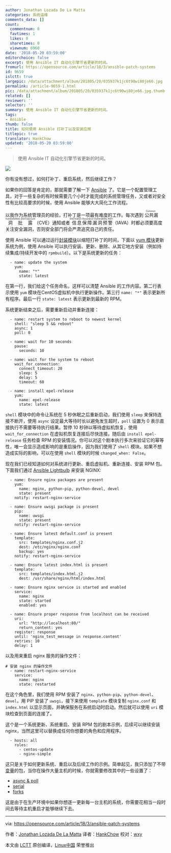 ```yaml
---
author: Jonathan Lozada De La Matta
categories: 系统运维
comments_data: []
count:
  commentnum: 0
  favtimes: 1
  likes: 0
  sharetimes: 0
  viewnum: 6960
date: '2018-05-20 03:59:00'
editorchoice: false
excerpt: 使用 Ansible IT 自动化引擎节省更新的时间。
fromurl: https://opensource.com/article/18/3/ansible-patch-systems
id: 9659
islctt: true
largepic: /data/attachment/album/201805/20/035937k1jc6t90wi80je66.jpg
permalink: /article-9659-1.html
pic: /data/attachment/album/201805/20/035937k1jc6t90wi80je66.jpg.thumb.jpg
related: []
reviewer: ''
selector: ''
summary: 使用 Ansible IT 自动化引擎节省更新的时间。
tags:
- Ansible
thumb: false
title: 如何使用 Ansible 打补丁以及安装应用
titlepic: true
translator: HankChow
updated: '2018-05-20 03:59:00'
---
```



> 
> 使用 Ansible IT 自动化引擎节省更新的时间。
> 
> 
> 


![](/data/attachment/album/201805/20/035937k1jc6t90wi80je66.jpg)


你有没有想过，如何打补丁、重启系统，然后继续工作？


如果你的回答是肯定的，那就需要了解一下 [Ansible](https://www.ansible.com/overview/how-ansible-works) 了。它是一个配置管理工具，对于一些复杂的有时候需要几个小时才能完成的系统管理任务，又或者对安全性有比较高要求的时候，使用 Ansible 能够大大简化工作流程。


以我作为系统管理员的经验，打补丁是一项最有难度的工作。每次遇到<ruby> 公共漏洞批露 <rt>  Common Vulnearbilities and Exposure </rt></ruby>（CVE）通知或者<ruby> 信息保障漏洞预警 <rt>  Information Assurance Vulnerability Alert </rt></ruby>（IAVA）时都必须要高度关注安全漏洞，否则安全部门将会严肃追究自己的责任。


使用 Ansible 可以通过运行[封装模块](https://docs.ansible.com/ansible/latest/list_of_packaging_modules.html)以缩短打补丁的时间，下面以 [yum 模块](https://docs.ansible.com/ansible/latest/yum_module.html)更新系统为例，使用 Ansible 可以执行安装、更新、删除、从其它地方安装（例如持续集成/持续开发中的 `rpmbuild`）。以下是系统更新的任务：



```
  - name: update the system
    yum:
      name: "*"
      state: latest

```

在第一行，我们给这个任务命名，这样可以清楚 Ansible 的工作内容。第二行表示使用 `yum` 模块在CentOS虚拟机中执行更新操作。第三行 `name: "*"` 表示更新所有程序。最后一行 `state: latest` 表示更新到最新的 RPM。


系统更新结束之后，需要重新启动并重新连接：



```
  - name: restart system to reboot to newest kernel
    shell: "sleep 5 && reboot"
    async: 1
    poll: 0

  - name: wait for 10 seconds
    pause:
      seconds: 10

  - name: wait for the system to reboot
    wait_for_connection:
      connect_timeout: 20
      sleep: 5
      delay: 5
      timeout: 60

  - name: install epel-release
    yum:
      name: epel-release
      state: latest

```

`shell` 模块中的命令让系统在 5 秒休眠之后重新启动，我们使用 `sleep` 来保持连接不断开，使用 `async` 设定最大等待时长以避免发生超时，`poll` 设置为 0 表示直接执行不需要等待执行结果。暂停 10 秒钟以等待虚拟机恢复，使用 `wait_for_connection` 在虚拟机恢复连接后尽快连接。随后由 `install epel-release` 任务检查 RPM 的安装情况。你可以对这个剧本执行多次来验证它的幂等性，唯一会显示造成影响的是重启操作，因为我们使用了 `shell` 模块。如果不想造成实际的影响，可以在使用 `shell` 模块的时候 `changed_when: False`。


现在我们已经知道如何对系统进行更新、重启虚拟机、重新连接、安装 RPM 包。下面我们通过 [Ansible Lightbulb](https://github.com/ansible/lightbulb/tree/master/examples/nginx-role) 来安装 NGINX:



```
  - name: Ensure nginx packages are present
    yum:
      name: nginx, python-pip, python-devel, devel
      state: present
    notify: restart-nginx-service

  - name: Ensure uwsgi package is present
    pip:
      name: uwsgi
      state: present
    notify: restart-nginx-service

  - name: Ensure latest default.conf is present
    template:
      src: templates/nginx.conf.j2
      dest: /etc/nginx/nginx.conf
      backup: yes
    notify: restart-nginx-service

  - name: Ensure latest index.html is present
    template:
      src: templates/index.html.j2
      dest: /usr/share/nginx/html/index.html

  - name: Ensure nginx service is started and enabled
    service:
      name: nginx
      state: started
      enabled: yes

  - name: Ensure proper response from localhost can be received
    uri:
      url: "http://localhost:80/"
      return_content: yes
    register: response
    until: 'nginx_test_message in response.content'
    retries: 10
    delay: 1

```

以及用来重启 nginx 服务的操作文件：



```
# 安装 nginx 的操作文件
  - name: restart-nginx-service
    service:
      name: nginx
      state: restarted

```

在这个角色里，我们使用 RPM 安装了 `nginx`、`python-pip`、`python-devel`、`devel`，用 PIP 安装了 `uwsgi`，接下来使用 `template` 模块复制 `nginx.conf` 和 `index.html` 以显示页面，并确保服务在系统启动时启动。然后就可以使用 `uri` 模块检查到页面的连接了。


这个是一个系统更新、系统重启、安装 RPM 包的剧本示例，后续可以继续安装 nginx，当然这里可以替换成任何你想要的角色和应用程序。



```
  - hosts: all
    roles:
      - centos-update
      - nginx-simple

```

 


这只是关于如何更新系统、重启以及后续工作的示例。简单起见，我只添加了不带[变量](https://docs.ansible.com/ansible/latest/playbooks_variables.html)的包，当你在操作大量主机的时候，你就需要修改其中的一些设置了：


* [async & poll](https://docs.ansible.com/ansible/latest/playbooks_async.html)
* [serial](https://docs.ansible.com/ansible/latest/playbooks_delegation.html#rolling-update-batch-size)
* [forks](https://docs.ansible.com/ansible/latest/intro_configuration.html#forks)


这是由于在生产环境中如果你想逐一更新每一台主机的系统，你需要花相当一段时间去等待主机重启才能够继续下去。




---


via: <https://opensource.com/article/18/3/ansible-patch-systems>


作者：[Jonathan Lozada De La Matta](https://opensource.com/users/jlozadad) 译者：[HankChow](https://github.com/HankChow) 校对：[wxy](https://github.com/wxy)


本文由 [LCTT](https://github.com/LCTT/TranslateProject) 原创编译，[Linux中国](https://linux.cn/) 荣誉推出
